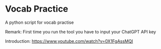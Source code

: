 # Vocab Practice
 A python script for vocab practise

 Remark: First time you run the tool you have to input your ChatGPT API key
 
 Introduction: https://www.youtube.com/watch?v=0X1FgAssMQI
